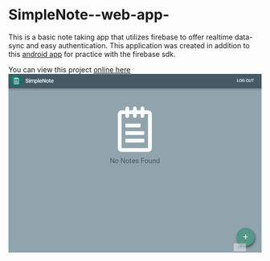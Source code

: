 # SimpleNote--web-app-
This is a basic note taking app that utilizes firebase to offer realtime data-sync and easy authentication. This application was created in addition to this [android app](https://github.com/BrandonBahret/SimpleNote--android-app--) for practice with the firebase sdk.

You can view this project [online here](https://brandonbahret.github.io/SimpleNote--web-app-/)
![preview](https://github.com/BrandonBahret/SimpleNote--web-app-/blob/master/preview.gif)
